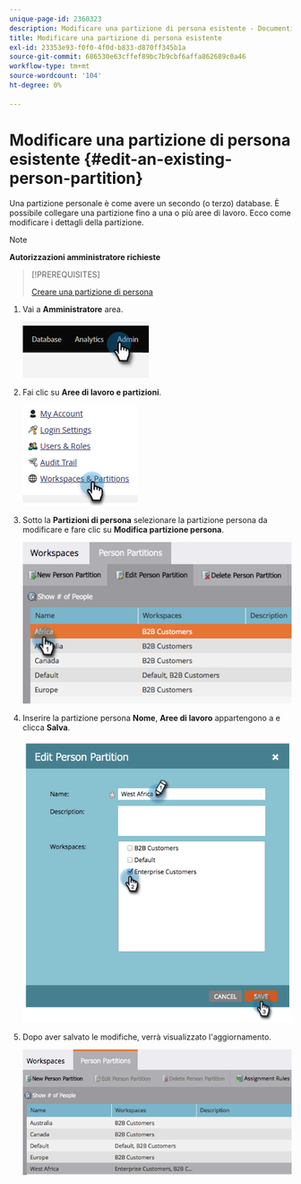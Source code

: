 ```yaml
---
unique-page-id: 2360323
description: Modificare una partizione di persona esistente - Documenti Marketo - Documentazione del prodotto
title: Modificare una partizione di persona esistente
exl-id: 23353e93-f0f0-4f0d-b833-d870ff345b1a
source-git-commit: 686530e63cffef89bc7b9cbf6affa862689c0a46
workflow-type: tm+mt
source-wordcount: '104'
ht-degree: 0%

---
```


# Modificare una partizione di persona esistente {#edit-an-existing-person-partition}

Una partizione personale è come avere un secondo (o terzo) database. È possibile collegare una partizione fino a una o più aree di lavoro. Ecco come modificare i dettagli della partizione.

>[!NOTE]
>
>**Autorizzazioni amministratore richieste**

>[!PREREQUISITES]
>
>[Creare una partizione di persona](/help/marketo/product-docs/administration/workspaces-and-person-partitions/create-a-person-partition.md)

1. Vai a **Amministratore** area.

   ![](assets/edit-an-existing-person-partition-1.png)

1. Fai clic su **Aree di lavoro e partizioni**.

   ![](assets/edit-an-existing-person-partition-2.png)

1. Sotto la **Partizioni di persona** selezionare la partizione persona da modificare e fare clic su **Modifica partizione persona**.

   ![](assets/edit-an-existing-person-partition-3.png)

1. Inserire la partizione persona **Nome**, **Aree di lavoro** appartengono a e clicca **Salva**.

   ![](assets/edit-an-existing-person-partition-4.png)

1. Dopo aver salvato le modifiche, verrà visualizzato l&#39;aggiornamento.

   ![](assets/edit-an-existing-person-partition-5.png)
